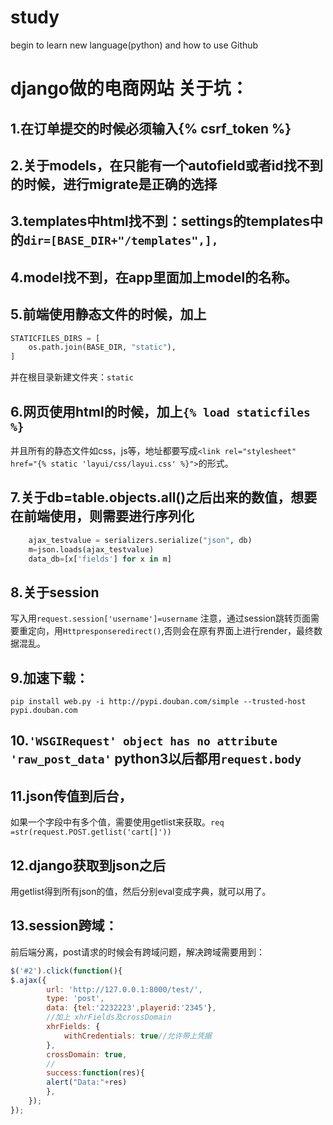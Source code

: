 # study
begin to learn new language(python) and how to use Github

# django做的电商网站 关于坑： 
## 1.在订单提交的时候必须输入{% csrf_token %}   
## 2.关于models，在只能有一个autofield或者id找不到的时候，进行migrate是正确的选择   
## 3.templates中html找不到：settings的templates中的`dir=[BASE_DIR+"/templates",], ` 
## 4.model找不到，在app里面加上model的名称。  
## 5.前端使用静态文件的时候，加上  
  ```python
  STATICFILES_DIRS = [
      os.path.join(BASE_DIR, "static"),
  ]
  ```
  并在根目录新建文件夹：`static`   
## 6.网页使用html的时候，加上`{% load staticfiles %}`
并且所有的静态文件如css，js等，地址都要写成`<link rel="stylesheet" href="{% static 'layui/css/layui.css' %}">`的形式。   
## 7.关于db=table.objects.all()之后出来的数值，想要在前端使用，则需要进行序列化 
```python
    ajax_testvalue = serializers.serialize("json", db)
    m=json.loads(ajax_testvalue)
    data_db=[x['fields'] for x in m]
```
## 8.关于session
写入用`request.session['username']=username`
  注意，通过session跳转页面需要重定向，用`Httpresponseredirect()`,否则会在原有界面上进行render，最终数据混乱。   
## 9.加速下载：
 `pip install web.py -i http://pypi.douban.com/simple --trusted-host pypi.douban.com`   
## 10.`'WSGIRequest' object has no attribute 'raw_post_data'` python3以后都用`request.body`   
## 11.json传值到后台，
如果一个字段中有多个值，需要使用getlist来获取。`req =str(request.POST.getlist('cart[]'))`   
## 12.django获取到json之后
用getlist得到所有json的值，然后分别eval变成字典，就可以用了。
## 13.session跨域：
前后端分离，post请求的时候会有跨域问题，解决跨域需要用到：
```js
$('#2').click(function(){
$.ajax({
        url: 'http://127.0.0.1:8000/test/',
        type: 'post',
        data: {tel:'2232223',playerid:'2345'},
        //加上 xhrFields及crossDomain
        xhrFields: {
            withCredentials: true//允许带上凭据
        },
        crossDomain: true,
        //
        success:function(res){
        alert("Data:"+res)
        },
    });
});
```
